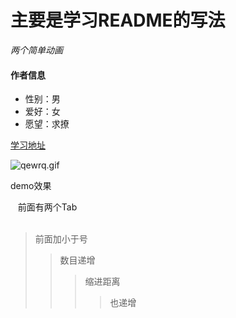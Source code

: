 # 主要是学习README的写法   
*两个简单动画*

#### 作者信息
* 性别：男  
* 爱好：女  
* 愿望：求撩  



[学习地址](/http://46aae4d1e2371e4aa769798941cef698.devproxy.yunshipei.com/zsk_zane/article/details/47205403) 

![qewrq.gif](http://upload-images.jianshu.io/upload_images/2891452-fa7374633303ab11.gif?imageMogr2/auto-orient/strip%7CimageView2/2/w/1240)

demo效果 

    前面有两个Tab  
 
>前面加小于号
>>数目递增 
>>>缩进距离
>>>>也递增
